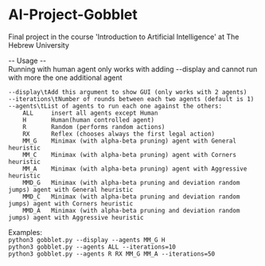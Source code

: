 # AI-Project-Gobblet

Final project in the course 'Introduction to Artificial Intelligence' at The Hebrew University

-- Usage --  
    Running with human agent only works with adding --display and cannot run with more the one additional agent


    --display\tAdd this argument to show GUI (only works with 2 agents)
    --iterations\tNumber of rounds between each two agents (default is 1)
    --agents\tList of agents to run each one against the others:
        ALL     insert all agents except Human
        H       Human(human controlled agent)
        R       Random (performs random actions)
        RX      Reflex (chooses always the first legal action)
        MM_G    Minimax (with alpha-beta pruning) agent with General heuristic
        MM_C    Minimax (with alpha-beta pruning) agent with Corners heuristic
        MM_A    Minimax (with alpha-beta pruning) agent with Aggressive heuristic
        MMD_G   Minimax (with alpha-beta pruning and deviation random jumps) agent with General heuristic
        MMD_C   Minimax (with alpha-beta pruning and deviation random jumps) agent with Corners heuristic
        MMD_A   Minimax (with alpha-beta pruning and deviation random jumps) agent with Aggressive heuristic

Examples:  
    ``python3 gobblet.py --display --agents MM_G H``  
    ``python3 gobblet.py --agents ALL --iterations=10``  
    ``python3 gobblet.py --agents R RX MM_G MM_A --iterations=50``
 
